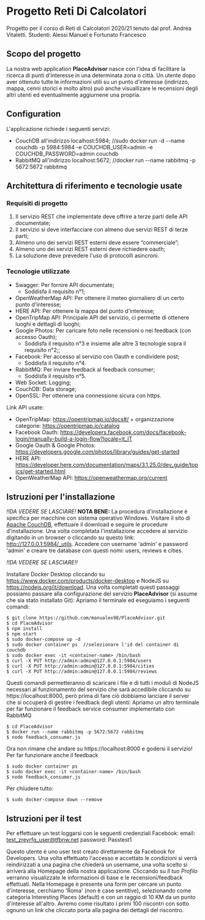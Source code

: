# Progetto Reti Di Calcolatori
Progetto per il corso di Reti di Calcolatori 2020/21 tenuto dal prof. Andrea Vitaletti.
Studenti: Alessi Manuel e Fortunato Francesco

## Scopo del progetto
La nostra web application **PlaceAdvisor** nasce con l'idea di facilitare la ricerca di punti d'interesse in una determinata zona o città. Un utente dopo aver ottenuto tutte le informazioni utili su un punto d'interesse (indirizzo, mappa, cenni storici e molto altro) può anche visuallizare le recensioni degli altri utenti ed eventualmente aggiurnene una propria.
## Configuration
L'applicazione richiede i seguenti servizi:
* CouchDB all'indirizzo localhost:5984;   //sudo docker run -d --name couchdb -p 5984:5984 -e COUCHDB_USER=admin -e COUCHDB_PASSWORD=admin couchdb
* RabbitMQ all'indirizzo localhost:5672;  //docker run --name rabbitmq -p 5672:5672 rabbitmq

## Architettura di riferimento e tecnologie usate

### Requisiti di progetto
1. Il servizio REST che implementate deve offrire a terze parti delle API documentate;
2. Il servizio si deve interfacciare con almeno due servizi REST di terze parti;
3. Almeno uno dei servizi REST esterni deve essere “commerciale”;
4. Almeno uno dei servizi REST esterni deve richiedere oauth;
5. La soluzione deve prevedere l'uso di protocolli asincroni.

### Tecnologie utilizzate
- Swagger: Per fornire API documentate;
  - Soddisfa il requisito n°1;
- OpenWeatherMap API: Per ottenere il meteo giornaliero di un certo punto d'interesse;
- HERE API: Per ottenere la mappa del punto d'interesse;
- OpenTripMap API: Principale API del servizio, ci permette di ottenere luoghi e dettagli di luoghi;
- Google Photos: Per caricare foto nelle recensioni o nei feedback (con accesso Oauth);
  - Soddisfa il requisito n°3 e insieme alle altre 3 tecnologie sopra il requisito n°2;;
- Facebook: Per accesso al servizio con Oauth e condividere post;
  - Soddisfa il requisito n°4.
- RabbitMQ: Per inviare feedback al feedback consumer;
  - Soddisfa il requisito n°5.
- Web Socket: Logging;
- CouchDB: Data storage;
- OpenSSL: Per ottenere una connessione sicura con https.

Link API usate:
- OpenTripMap:  https://opentripmap.io/docs#/ + organizzazione categorie: https://opentripmap.io/catalog
- Facebook Oauth: https://developers.facebook.com/docs/facebook-login/manually-build-a-login-flow?locale=it_IT
- Google Oauth & Google Photos: https://developers.google.com/photos/library/guides/get-started
- HERE API: https://developer.here.com/documentation/maps/3.1.25.0/dev_guide/topics/get-started.html
- OpenWeatherMap API: https://openweathermap.org/current

## Istruzioni per l'installazione
*!!DA VEDERE SE LASCIARE!*
**NOTA BENE:** La procedura d'installazione è specifica per macchine con sistema operativo Windows.
Visitare il sito di [Apache CouchDB](https://couchdb.apache.org/), effettuare il download e seguire le procedure d'installazione. Una volta completata l'installazione accedere al servizio digitando in un browser o cliccando su questo link: http://127.0.0.1:5984/_utils. Accedere con username 'admin' e password 'admin' e creare tre database con questi nomi: users, reviews e cities.

*!!DA VEDERE SE LASCIARE!!*

Installare Docker Desktop cliccando su https://www.docker.com/products/docker-desktop e NodeJS su https://nodejs.org/it/download.
Una volta completati questi passaggi possiamo passare alla configurazione del servizio **PlaceAdvisor** (si assume che sia stato installato Git):
Apriamo il terminale ed eseguiamo i seguenti comandi:
```
$ git clone https://github.com/manualex98/PlaceAdvisor.git
$ cd PlaceAdvisor
$ npm install
$ npm start
$ sudo docker-compose up -d
$ sudo docker container ps  //selezionare l'id del container di couchdb
$ sudo docker exec -it <container-name> /bin/bash
$ curl -X PUT http://admin:admin@127.0.0.1:5984/users
$ curl -X PUT http://admin:admin@127.0.0.1:5984/cities
$ curl -X PUT http://admin:admin@127.0.0.1:5984/reviews

```
Questi comandi permetteranno di scaricare i file e di tutti i moduli di NodeJS necessari al funzionamento del servizio che sarà accedibile cliccando su https://localhost:8000, però prima di fare ciò dobbiamo lanciare il server che si occuperà di gestire i feedback degli utenti:
Apriamo un altro terminale per far funzionare il feedback service consumer implementato con RabbitMQ
```
$ cd PlaceAdvisor
$ docker run --name rabbitmq -p 5672:5672 rabbitmq
$ node feedback_consumer.js
```
Ora non rimane che andare su https://localhost:8000 e godersi il servizio!
Per far funzionare anche il feedback
```
$ sudo docker container ps 
$ sudo docker exec -it <container-name> /bin/bash
$ node feedback_consumer.js
```
Per chiudere tutto:
```
$ sudo docker-compose down --remove 
```



## Istruzioni per il test
Per effettuare un test loggarsi con le seguenti credenziali Facebook:
email: 	test_zreyrfg_user@tfbnw.net
password: Passtest1

Questo utente è uno user test creato direttamente da Facebook for Developers. Una volta effettuato l'accesso e accettato le condizioni si verrà reindirizzati a una pagina che chiederà un username, una volta scelto si arriverà alla Homepage della nostra applicazione. Cliccando su *Il tuo Profilo* verranno visualizzate le informazioni di base e le recensioni/feedback effettuati. Nella Homepage è presente una form per cercare un punto d'interesse, cerchiamo 'Roma' (non è case sentitive), selezionando come categoria Interesting Places (default) e con un raggio di 10 KM da un punto d'interesse all'altro. Avremo come risultato i primi 100 riscontri con sotto ognuno un link che cliccato porta alla pagina dei dettagli del riscontro. 


